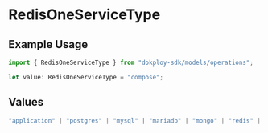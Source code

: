 # RedisOneServiceType

## Example Usage

```typescript
import { RedisOneServiceType } from "dokploy-sdk/models/operations";

let value: RedisOneServiceType = "compose";
```

## Values

```typescript
"application" | "postgres" | "mysql" | "mariadb" | "mongo" | "redis" | "compose"
```